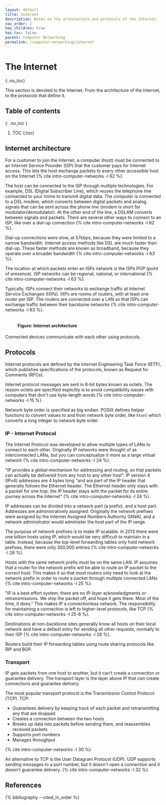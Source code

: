 ```yaml
---
layout: default
title: Internet
description: Notes on the architecture and protocols of the Internet.
nav_order: 2
has_children: true
has_toc: false
parent: Computer Networking
permalink: /computer-networking/internet
---
```


<!-- prettier-ignore-start -->

# The Internet
{:.no_toc}

This section is devoted to the Internet. From the architecture of the Internet, to the protocols that define it.

## Table of contents
{: .no_toc }

1. TOC
{:toc}

<!-- prettier-ignore-end -->

## Internet architecture

For a customer to join the Internet, a computer (host) must be connected to an Internet Service Provider (ISP) that the customer pays for Internet access. This lets the host exchange packets to every other accessible host on the Internet {% cite intro-computer-networks -l 62 %}.

The host can be connected to the ISP through multiple technologies. For example, DSL (Digital Subscriber Line), which reuses the telephone line connected to your home to transmit digital data. The computer is connected to a DSL modem, which converts between digital packets and analog signals that can be sent across the phone line (modem is short for modulator/demodulator). At the other end of the line, a DSLAM converts between signals and packets. There are several other ways to connect to an ISP, like over a dial-up connection {% cite intro-computer-networks -l 62 %}.

Dial-up connections were slow, at 57kbps, because they were limited to a narrow bandwidth. Internet access methods like DSL are much faster than dial-up. These faster methods are known as broadband, because they operate over a broader bandwidth {% cite intro-computer-networks -l 63 %}.

The location at which packets enter an ISPs network is the ISPs POP (point of presence). ISP networks can be regional, national, or international {% cite intro-computer-networks -l 63 %}.

Typically, ISPs connect their networks to exchange traffic at Internet Service Exchanges (IXPs). IXPs are rooms of routers, with at least one router per ISP. The routers are connected over a LAN so that ISPs can exchange traffic between their backbone networks {% cite intro-computer-networks -l 63 %}.

<figure>
  <img src="{{site.baseurl}}/assets/img/computer-networking/internet/internet-architecture.svg" alt="">
  <figcaption><h4>Figure: Internet architecture</h4></figcaption>
</figure>

Connected devices communicate with each other using protocols.

## Protocols

Internet protocols are defined by the Internet Engineering Task Force (IETF), which publishes specifications of the protocols, known as Request for Comments (RFCs).

Internet protocol messages are sent in 8-bit bytes known as octets. The reason octets are specified explicitly is to avoid compatibility issues with computers that don't use byte-length words {% cite intro-computer-networks -l 15 %}.

Network byte order is specified as big endian. POSIX defines helper functions to convert values to and from network byte order, like `htonl` which converts a long integer to network byte order.

### IP - Internet Protocol

The Internet Protocol was developed to allow multiple types of LANs to connect to each other. Originally IP networks were thought of as interconnected LANs, but you can conceptualize it more as a large virtual network {% cite intro-computer-networks -l 24 %}.

"IP provides a global mechanism for addressing and routing, so that packets can actually be delivered from any host to any other host". IP version 4 (IPv4) addresses are 4 bytes long "and are part of the IP header that generally follows the Ethernet header. The Ethernet header only stays with a packet for one hop; the IP header stays with the packet for its entire journey across the Internet" {% cite intro-computer-networks -l 24 %}.

IP addresses can be divided into a network part (a prefix), and a host part. Addresses are administratively assigned. Originally the network prefixes were assigned by the Internet Assigned Numbers Authority (IANA), and a network administrator would administer the host part of the IP range.

The purpose of network prefixes is to make IP scalable. In 2013 there were one billion hosts using IP, which would be very difficult to maintain in a table. Instead, because the top-level forwarding tables only hold network prefixes, there were only 300,000 entries {% cite intro-computer-networks -l 26 %}.

Hosts with the same network prefix must be on the same LAN. IP assumes that a router for the network prefix will be able to route an IP packet to the correct host. This makes it so that most routers only need to look at the network prefix in order to route a packet through multiple connected LANs {% cite intro-computer-networks -l 25 %}.

"IP is a best effort system; there are no IP-layer acknowledgments or retransmissions. We ship the packet off, and hope it gets there. Most of the time, it does." This makes IP a connectionless network. The responsibility for maintaining a connection is left to higher-level protocols, like TCP {% cite intro-computer-networks -l 25-6 %}.

Destinations at non-backbone sites generally know all hosts on their local network and have a default entry for sending all other requests, normally to their ISP {% cite intro-computer-networks -l 28 %}.

Routers build their IP forwarding tables using route sharing protocols like RIP and BGP.

### Transport

IP gets packets from one host to another, but it can't create a connection or guarantee delivery. The transport layer is the layer above IP that _can_ create connections and guarantee delivery.

The most popular transport protocol is the Transmission Control Protocol (TCP). TCP:

- Guarantees delivery by keeping track of each packet and retransmitting any that are dropped
- Creates a connection between the two hosts
- Breaks up data into packets before sending them, and reassembles received packets
- Supports port numbers
- Manages throughput

{% cite intro-computer-networks -l 30 %}

An alternative to TCP is the User Datagram Protocol (UDP). UDP supports sending messages to a port number, but it doesn't open a connection and it doesn't guarantee delivery. {% cite intro-computer-networks -l 32 %}

## References

{% bibliography --cited_in_order %}
